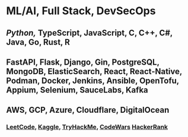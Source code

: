 <h1>ML/AI, Full Stack, DevSecOps</h1>
<h2><em>Python,</em> TypeScript, JavaScript, C, C++, C#, Java, Go, Rust, R</h2>
<h2>FastAPI, Flask, Django, Gin, PostgreSQL, MongoDB, ElasticSearch, React, React-Native, Podman, Docker, Jenkins, Ansible, OpenTofu, Appium, Selenium, SauceLabs, Kafka</h2>
<h2>AWS, GCP, Azure, Cloudflare, DigitalOcean</h2>

<h3>
  <a href="https://leetcode.com/u/tcs7890/">LeetCode</a>, 
  <a href="https://www.kaggle.com/trevorstahl">Kaggle</a>, 
  <a href="https://tryhackme.com/p/TrevorStahl">TryHackMe</a>,
  <a href="https://www.codewars.com/users/tcs623">CodeWars</a>
  <a href="https://www.hackerrank.com/profile/stahltrevor5">HackerRank</a>
</h3>
